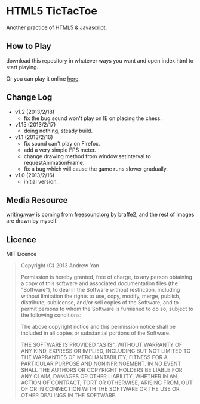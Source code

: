 # HTML5 TicTacToe
Another practice of HTML5 & Javascript.

## How to Play
download this repository in whatever ways you want and open index.html to start playing.

Or you can play it online [here](http://zushenyan.github.com/HTML5-TicTacToe).

## Change Log
* v1.2 (2013/2/18)
	* fix the bug sound won't play on IE on placing the chess.
* v1.15 (2013/2/17)
	* doing nothing, steady build.
* v1.1 (2013/2/16)
	* fix sound can't play on Firefox.
	* add a very simple FPS meter.
	* change drawing method from window.setInterval to requestAnimationFrame.
	* fix a bug which will cause the game runs slower gradually.
* v1.0 (2013/2/16)
	* initial version.

## Media Resource
[writing.wav](https://github.com/zushenyan/HTML5-TicTacToe/blob/master/resource/writing.wav) is coming from [freesound.org](http://www.freesound.org/people/braffe2/sounds/83746/) by braffe2, and the rest of images are drawn by myself.

## Licence
MIT Licence
> Copyright (C) 2013 Andrew Yan
>
> Permission is hereby granted, free of charge, to any person obtaining a copy of this software and associated documentation files (the "Software"), to deal in the Software without restriction, including without limitation the rights to use, copy, modify, merge, publish, distribute, sublicense, and/or sell copies of the Software, and to permit persons to whom the Software is furnished to do so, subject to the following conditions:
>
> The above copyright notice and this permission notice shall be included in all copies or substantial portions of the Software.
>
> THE SOFTWARE IS PROVIDED "AS IS", WITHOUT WARRANTY OF ANY KIND, EXPRESS OR IMPLIED, INCLUDING BUT NOT LIMITED TO THE WARRANTIES OF MERCHANTABILITY, FITNESS FOR A PARTICULAR PURPOSE AND NONINFRINGEMENT. IN NO EVENT SHALL THE AUTHORS OR COPYRIGHT HOLDERS BE LIABLE FOR ANY CLAIM, DAMAGES OR OTHER LIABILITY, WHETHER IN AN ACTION OF CONTRACT, TORT OR OTHERWISE, ARISING FROM, OUT OF OR IN CONNECTION WITH THE SOFTWARE OR THE USE OR OTHER DEALINGS IN THE SOFTWARE.
